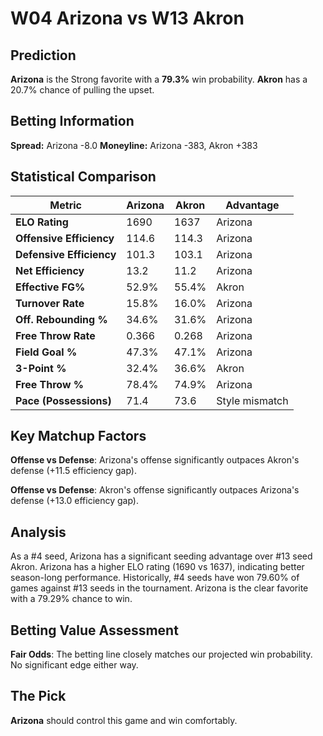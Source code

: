 # W04 Arizona vs W13 Akron

## Prediction
**Arizona** is the Strong favorite with a **79.3%** win probability.
**Akron** has a 20.7% chance of pulling the upset.

## Betting Information
**Spread:** Arizona -8.0
**Moneyline:** Arizona -383, Akron +383

## Statistical Comparison

| Metric | Arizona | Akron | Advantage |
|--------|-----------------|-----------------|----------|
| **ELO Rating** | 1690 | 1637 | Arizona |
| **Offensive Efficiency** | 114.6 | 114.3 | Arizona |
| **Defensive Efficiency** | 101.3 | 103.1 | Arizona |
| **Net Efficiency** | 13.2 | 11.2 | Arizona |
| **Effective FG%** | 52.9% | 55.4% | Akron |
| **Turnover Rate** | 15.8% | 16.0% | Arizona |
| **Off. Rebounding %** | 34.6% | 31.6% | Arizona |
| **Free Throw Rate** | 0.366 | 0.268 | Arizona |
| **Field Goal %** | 47.3% | 47.1% | Arizona |
| **3-Point %** | 32.4% | 36.6% | Akron |
| **Free Throw %** | 78.4% | 74.9% | Arizona |
| **Pace (Possessions)** | 71.4 | 73.6 | Style mismatch |

## Key Matchup Factors

**Offense vs Defense**: Arizona's offense significantly outpaces Akron's defense (+11.5 efficiency gap).

**Offense vs Defense**: Akron's offense significantly outpaces Arizona's defense (+13.0 efficiency gap).

## Analysis

As a #4 seed, Arizona has a significant seeding advantage over #13 seed Akron. Arizona has a higher ELO rating (1690 vs 1637), indicating better season-long performance. Historically, #4 seeds have won 79.60% of games against #13 seeds in the tournament. Arizona is the clear favorite with a 79.29% chance to win.

## Betting Value Assessment

**Fair Odds**: The betting line closely matches our projected win probability. No significant edge either way.

## The Pick

**Arizona** should control this game and win comfortably.

